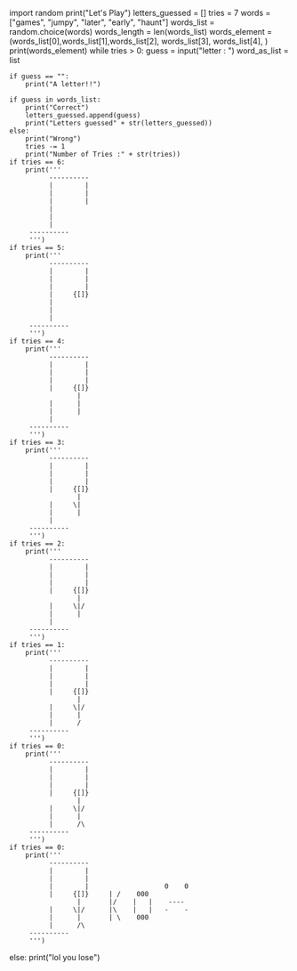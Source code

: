 import random
print("Let's Play")
letters_guessed = []
tries = 7
words = ["games", "jumpy", "later", "early", "haunt"]
words_list = random.choice(words)
words_length = len(words_list)
words_element = (words_list[0],words_list[1],words_list[2], words_list[3], words_list[4], ) 
print(words_element)
while tries > 0:
    guess = input("letter : ")
    word_as_list = list
    
    if guess == "":
        print("A letter!!")
    
    if guess in words_list:
        print("Correct")
        letters_guessed.append(guess)
        print("Letters guessed" + str(letters_guessed))
    else:
        print("Wrong")
        tries -= 1
        print("Number of Tries :" + str(tries))
    if tries == 6:
        print('''
              ----------
              |        |
              |        |
              |        |
              |
              |
              |
         ----------
         ''')
    if tries == 5:
        print('''
              ----------
              |        |
              |        |
              |        |
              |     {[]}
              |
              |
              |
         ----------
         ''')
    if tries == 4:
        print('''
              ----------
              |        |
              |        |
              |        |
              |     {[]}
                     |
              |      |
              |      |
              |
         ----------
         ''')
    if tries == 3:
        print('''
              ----------
              |        |
              |        |
              |        |
              |     {[]}
                     |
              |     \|
              |      |
              |      
         ----------
         ''')
    if tries == 2:
        print('''
              ----------
              |        |
              |        |
              |        |
              |     {[]}
                     |
              |     \|/
              |      |
              |      
         ----------
         ''')
    if tries == 1:
        print('''
              ----------
              |        |
              |        |
              |        |
              |     {[]}
                     |
              |     \|/
              |      |
              |      /
         ----------
         ''')
    if tries == 0:
        print('''
              ----------
              |        |
              |        |
              |        |
              |     {[]}
                     |
              |     \|/
              |      |
              |      /\
         ----------
         ''')
    if tries == 0:
        print('''
              ----------
              |        |
              |        |
              |        |                   0    0
              |     {[]}     | /    000
                     |       |/    |   |    ----
              |     \|/      |\    |   |   -    -
              |      |       | \    000
              |      /\
         ----------
         ''')
   
    

        
else:
    print("lol you lose")
